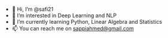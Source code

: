 - 👋 Hi, I’m @safi21
- 👀 I’m interested in Deep Learning and NLP
- 🌱 I’m currently learning Python, Linear Algebra and Statistics
- 📫 You can reach me on sappiahmed@gmail.com

<!---
safi21/safi21 is a ✨ special ✨ repository because its `README.md` (this file) appears on your GitHub profile.
You can click the Preview link to take a look at your changes.
--->
